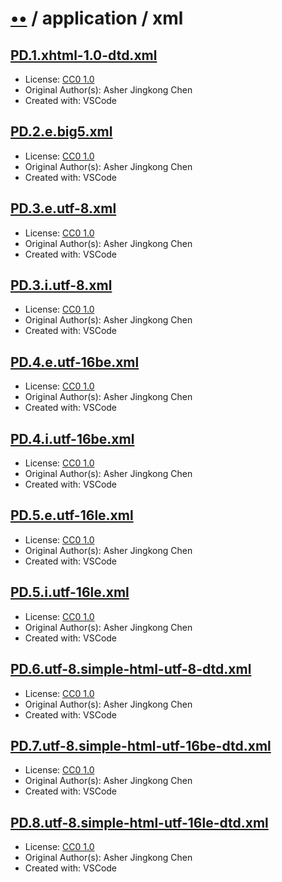 # [••](../../../../README.md) / application / xml

## [PD.1.xhtml-1.0-dtd.xml](../files/PD.1.xhtml-1.0-dtd.xml)

- License: [CC0 1.0](./LICENSE.1.txt)
- Original Author(s): Asher Jingkong Chen
- Created with: VSCode

## [PD.2.e.big5.xml](../files/PD.2.e.big5.xml)

- License: [CC0 1.0](./LICENSE.1.txt)
- Original Author(s): Asher Jingkong Chen
- Created with: VSCode

## [PD.3.e.utf-8.xml](../files/PD.3.e.utf-8.xml)

- License: [CC0 1.0](./LICENSE.1.txt)
- Original Author(s): Asher Jingkong Chen
- Created with: VSCode

## [PD.3.i.utf-8.xml](../files/PD.3.i.utf-8.xml)

- License: [CC0 1.0](./LICENSE.1.txt)
- Original Author(s): Asher Jingkong Chen
- Created with: VSCode

## [PD.4.e.utf-16be.xml](../files/PD.4.e.utf-16be.xml)

- License: [CC0 1.0](./LICENSE.1.txt)
- Original Author(s): Asher Jingkong Chen
- Created with: VSCode

## [PD.4.i.utf-16be.xml](../files/PD.4.i.utf-16be.xml)

- License: [CC0 1.0](./LICENSE.1.txt)
- Original Author(s): Asher Jingkong Chen
- Created with: VSCode

## [PD.5.e.utf-16le.xml](../files/PD.5.e.utf-16le.xml)

- License: [CC0 1.0](./LICENSE.1.txt)
- Original Author(s): Asher Jingkong Chen
- Created with: VSCode

## [PD.5.i.utf-16le.xml](../files/PD.5.i.utf-16le.xml)

- License: [CC0 1.0](./LICENSE.1.txt)
- Original Author(s): Asher Jingkong Chen
- Created with: VSCode

## [PD.6.utf-8.simple-html-utf-8-dtd.xml](../files/PD.6.utf-8.simple-html-utf-8-dtd.xml)

- License: [CC0 1.0](./LICENSE.1.txt)
- Original Author(s): Asher Jingkong Chen
- Created with: VSCode

## [PD.7.utf-8.simple-html-utf-16be-dtd.xml](../files/PD.7.utf-8.simple-html-utf-16be-dtd.xml)

- License: [CC0 1.0](./LICENSE.1.txt)
- Original Author(s): Asher Jingkong Chen
- Created with: VSCode

## [PD.8.utf-8.simple-html-utf-16le-dtd.xml](../files/PD.8.utf-8.simple-html-utf-16le-dtd.xml)

- License: [CC0 1.0](./LICENSE.1.txt)
- Original Author(s): Asher Jingkong Chen
- Created with: VSCode
